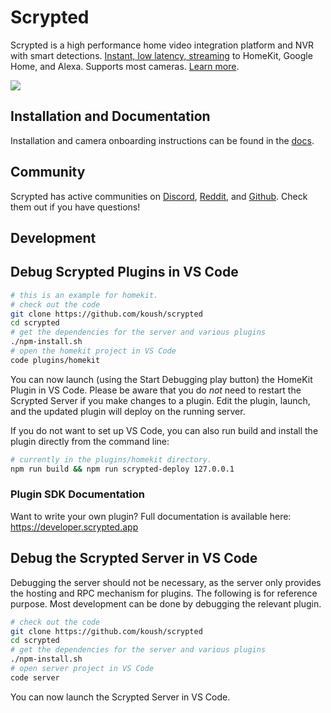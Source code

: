 # Scrypted

Scrypted is a high performance home video integration platform and NVR with smart detections. [Instant, low latency, streaming](https://www.reddit.com/r/homebridge/comments/r34k6b/if_youre_using_homebridge_for_cameras_ditch_it/) to HomeKit, Google Home, and Alexa. Supports most cameras. [Learn more](https://docs.scrypted.app).

<img src="https://github.com/koush/scrypted/assets/73924/57e1d556-cd3d-4448-81f9-a6c51b6513de">

## Installation and Documentation

Installation and camera onboarding instructions can be found in the [docs](https://docs.scrypted.app).

## Community

Scrypted has active communities on [Discord](https://discord.gg/DcFzmBHYGq), [Reddit](https://reddit.com/r/scrypted), and [Github](https://github.com/koush/scrypted). Check them out if you have questions!

## Development

## Debug Scrypted Plugins in VS Code

```sh
# this is an example for homekit.
# check out the code
git clone https://github.com/koush/scrypted
cd scrypted
# get the dependencies for the server and various plugins
./npm-install.sh
# open the homekit project in VS Code
code plugins/homekit
```

You can now launch (using the Start Debugging play button) the HomeKit Plugin in VS Code. Please be aware that you do *not* need to restart the Scrypted Server if you make changes to a plugin. Edit the plugin, launch, and the updated plugin will deploy on the running server.

If you do not want to set up VS Code, you can also run build and install the plugin directly from the command line:

```sh
# currently in the plugins/homekit directory.
npm run build && npm run scrypted-deploy 127.0.0.1
```

### Plugin SDK Documentation

Want to write your own plugin? Full documentation is available here: https://developer.scrypted.app


## Debug the Scrypted Server in VS Code

Debugging the server should not be necessary, as the server only provides the hosting and RPC mechanism for plugins. The following is for reference purpose. Most development can be done by debugging the relevant plugin.

```sh
# check out the code
git clone https://github.com/koush/scrypted
cd scrypted
# get the dependencies for the server and various plugins
./npm-install.sh
# open server project in VS Code
code server
```

You can now launch the Scrypted Server in VS Code.
